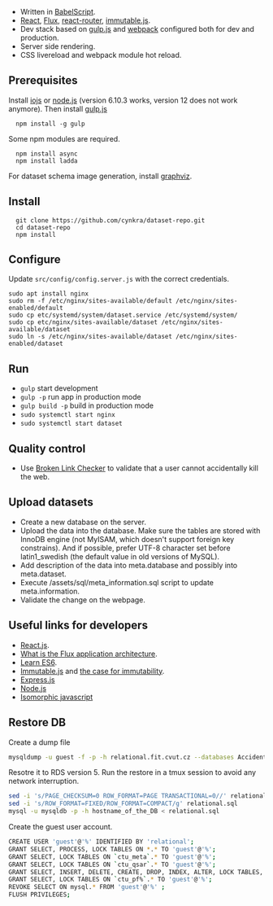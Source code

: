 - Written in [BabelScript](https://babeljs.io/).
- [React](http://facebook.github.io/react/), [Flux](https://facebook.github.io/flux/), [react-router](https://github.com/rackt/react-router), [immutable.js](http://facebook.github.io/immutable-js/).
- Dev stack based on [gulp.js](http://gulpjs.com/) and [webpack](http://webpack.github.io/) configured both for dev and production.
- Server side rendering.
- CSS livereload and webpack module hot reload.

## Prerequisites

Install [iojs](https://iojs.org/) or [node.js](http://nodejs.org) (version 6.10.3 works, version 12 does not work anymore).
Then install [gulp.js](http://gulpjs.com/)
```shell
  npm install -g gulp
```

Some npm modules are required.
```shell
  npm install async
  npm install ladda
```
For dataset schema image generation, install [graphviz](http://www.graphviz.org/).

## Install

```shell
  git clone https://github.com/cynkra/dataset-repo.git
  cd dataset-repo
  npm install
```

## Configure

Update `src/config/config.server.js` with the correct credentials.

```shell
sudo apt install nginx
sudo rm -f /etc/nginx/sites-available/default /etc/nginx/sites-enabled/default
sudo cp etc/systemd/system/dataset.service /etc/systemd/system/
sudo cp etc/nginx/sites-available/dataset /etc/nginx/sites-available/dataset
sudo ln -s /etc/nginx/sites-available/dataset /etc/nginx/sites-enabled/dataset
```

## Run

- `gulp` start development
- `gulp -p` run app in production mode
- `gulp build -p` build in production mode
- `sudo systemctl start nginx`
- `sudo systemctl start dataset`


## Quality control
- Use [Broken Link Checker](http://www.brokenlinkcheck.com/) to validate that a user cannot accidentally kill the web.

## Upload datasets
- Create a new database on the server.
- Upload the data into the database. Make sure the tables are stored with InnoDB engine (not MyISAM, which doesn't support foreign key constrains). And if possible, prefer UTF-8 character set before latin1_swedish (the default value in old versions of MySQL).
- Add description of the data into meta.database and possibly into meta.dataset.
- Execute /assets/sql/meta_information.sql script to update meta.information.
- Validate the change on the webpage.

## Useful links for developers
- [React.js](http://facebook.github.io/react/).
- [What is the Flux application architecture](https://medium.com/brigade-engineering/what-is-the-flux-application-architecture-b57ebca85b9e).
- [Learn ES6](https://babeljs.io/docs/learn-es6/).
- [Immutable.js](http://facebook.github.io/immutable-js/) and [the case for immutability](https://github.com/facebook/immutable-js/#the-case-for-immutability).
- [Express.js](http://expressjs.com/)
- [Node.js](http://nodejs.org/api/)
- [Isomorphic javascript](http://isomorphic.net/javascript)

## Restore DB

Create a dump file

```bash
mysqldump -u guest -f -p -h relational.fit.cvut.cz --databases Accidents Ad AdventureWorks2014 Airline Atherosclerosis AustralianFootball Basketball_men Basketball_women Bench Bench2 Bench3 Bench4 Bench5 Bench6 Biodegradability Bupa CDESchools CORA Carcinogenesis ChEMBL Chess Chinook CiteSeer ConsumerExpenditures Countries CraftBeer Credit DCG Dallas Dunur Elti ErgastF1 FNHK Facebook Financial_ijs Financial_std FlexiBee GOSales Grants Hepatitis_std Hockey Hockey_Yeti IMDB_1R KRK Mesh Mondial Mondial_Tutorial Mondial_geo Mooney_Family MuskLarge MuskSmall NBA NCAA OpenML_2016 PTE Pima PremierLeague PubMed_Diabetes Pyrimidine SAP SAT SFScores SalesDB Same_gen Seznam Shakespeare Simpsons Student_loan TalkingData Telstra Toxicology Triazine TubePricing UTube UW_std VisualGenome Walmart Walmart_2014 WebKP Yelp YelpDataset3 YelpDataset3_disc_clean arnaud_DSSTOX arnaud_NWEcensusMid2014 arnaud_citeseer ccs classicmodels cs ctu_20news ctu_KDD_Cup_2009 ctu_adult ctu_auta ctu_crossSchema1 ctu_crossSchema2 ctu_datatype_benchmark ctu_deals ctu_ecoli ctu_fairytale ctu_feature_data ctu_feature_func ctu_feature_temp ctu_financial ctu_gaussian ctu_metalearning ctu_mushrooms ctu_outliers ctu_phishing ctu_titanic ctu_vondreli employee financial ftp geneea genes imdb_MovieLens imdb_full imdb_ijs imdb_small lahman_2014 legalActs medical meta mutagenesis mutagenesis_188 mutagenesis_42 nations nhl_draft northwind pubs restbase sakila stats stats_CEB tmp tpcc tpcd tpcds tpce tpch trains twitterfromsearch4_20101001 university voc world --single-transaction --quick --skip-lock-tables > relational.sql
```

Resotre it to RDS version 5.
Run the restore in a tmux session to avoid any network interruption.

```bash
sed -i 's/PAGE_CHECKSUM=0 ROW_FORMAT=PAGE TRANSACTIONAL=0//' relational.sql
sed -i 's/ROW_FORMAT=FIXED/ROW_FORMAT=COMPACT/g' relational.sql
mysql -u mysqldb -p -h hostname_of_the_DB < relational.sql
```

Create the guest user account.
```bash
CREATE USER 'guest'@'%' IDENTIFIED BY 'relational';
GRANT SELECT, PROCESS, LOCK TABLES ON *.* TO 'guest'@'%';
GRANT SELECT, LOCK TABLES ON `ctu_meta`.* TO 'guest'@'%';
GRANT SELECT, LOCK TABLES ON `ctu_qsar`.* TO 'guest'@'%';
GRANT SELECT, INSERT, DELETE, CREATE, DROP, INDEX, ALTER, LOCK TABLES, CREATE VIEW ON `predictor_factory`.* TO 'guest'@'%';
GRANT SELECT, LOCK TABLES ON `ctu_pf%`.* TO 'guest'@'%';
REVOKE SELECT ON mysql.* FROM 'guest'@'%' ;
FLUSH PRIVILEGES;
```
